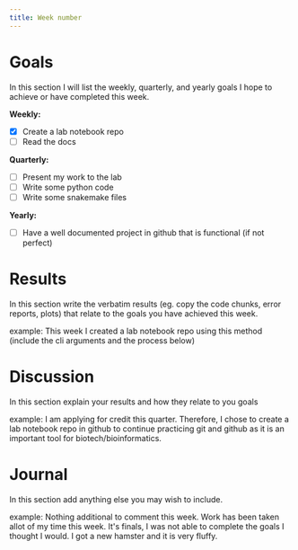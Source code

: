 ```yaml
---
title: Week number
---
```


# Goals
In this section I will list the weekly, quarterly, and yearly goals I hope to achieve or have completed this week.
 
**Weekly:**
- [x] Create a lab notebook repo
- [ ] Read the docs
 
**Quarterly:**
- [ ] Present my work to the lab
- [ ] Write some python code
- [ ] Write some snakemake files
 
**Yearly:**
- [ ] Have a well documented project in github that is functional (if not perfect)
 
# Results
In this section write the verbatim results (eg. copy the code chunks, error reports, plots) that relate to the goals you have achieved this week.

example: 
This week I created a lab notebook repo using this method (include the cli arguments and the process below)
 
# Discussion
In this section explain your results and how they relate to you goals 

example:
I am applying for credit this quarter. Therefore, I chose to create a lab notebook repo in github to continue practicing git and github as it is an important tool for biotech/bioinformatics.

# Journal
In this section add anything else you may wish to include.

example:
Nothing additional to comment this week. Work has been taken allot of my time this week. It's finals, I was not able to complete the goals I thought I would. I got a new hamster and it is very fluffy.
